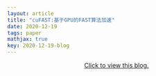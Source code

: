 ```yaml
---
layout: article
title: "cuFAST:基于GPU的FAST算法加速"
date: 2020-12-19
tags: paper
mathjax: true
key: 2020-12-19-blog
---
```

<center>
<!-- <iframe src="http://docs.google.com/gview?url=/pdf/CAC2020.pdf&embedded=true" style="width:718px; height:700px;" frameborder="0"></iframe> -->
<!-- <iframe src="/web/viewer.html?file=/pdf/CAC2020.pdf"></iframe> -->
<!-- <iframe src="http://docs.google.com/gview?url=/pdf/CAC2020.pdf&embedded=true" style="width:500px; height:100px;" frameborder="0"></iframe> -->
<!-- <a href="https://github.com/tianyma/tianyma.github.io/blob/main/pdf/CAC2020.pdf" class="image fit" ><img src="images/marr_pic.jpg" alt=""></a> -->
<a href="/pdf.js/web/viewer.html?file=/pdf/cufast.pdf">Click to view this blog.</a>

<!-- <object data="/pdf/CAC2020.pdf" width="1000" height="1000" type='application/pdf'/> -->
</center>